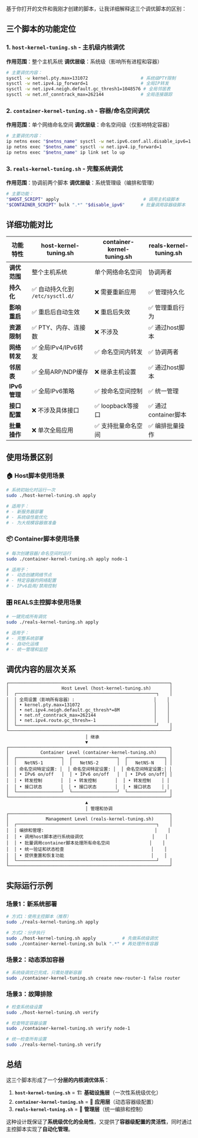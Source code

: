 基于你打开的文件和我刚才创建的脚本，让我详细解释这三个调优脚本的区别：

## 三个脚本的功能定位

### 1. `host-kernel-tuning.sh` - 主机级内核调优
**作用范围**：整个主机系统
**调优层级**：系统级（影响所有进程和容器）

````bash path=scripts/kernel-tuning/host-kernel-tuning.sh mode=EXCERPT
# 主要调优内容：
sysctl -w kernel.pty.max=131072                    # 系统级PTY限制
sysctl -w net.ipv4.ip_forward=1                    # 全局IP转发
sysctl -w net.ipv4.neigh.default.gc_thresh1=1048576 # 全局邻居表
sysctl -w net.nf_conntrack_max=262144              # 全局连接跟踪
````

### 2. `container-kernel-tuning.sh` - 容器/命名空间调优
**作用范围**：单个网络命名空间
**调优层级**：命名空间级（仅影响特定容器）

````bash path=scripts/kernel-tuning/container-kernel-tuning.sh mode=EXCERPT
# 主要调优内容：
ip netns exec "$netns_name" sysctl -w net.ipv6.conf.all.disable_ipv6=1  # 命名空间内IPv6
ip netns exec "$netns_name" sysctl -w net.ipv4.ip_forward=1              # 命名空间内转发
ip netns exec "$netns_name" ip link set lo up                            # 命名空间内接口
````

### 3. `reals-kernel-tuning.sh` - 完整系统调优
**作用范围**：协调前两个脚本
**调优层级**：系统管理级（编排和管理）

````bash path=scripts/kernel-tuning/reals-kernel-tuning.sh mode=EXCERPT
# 主要功能：
"$HOST_SCRIPT" apply                                # 调用主机级脚本
"$CONTAINER_SCRIPT" bulk ".*" "$disable_ipv6"      # 批量调用容器级脚本
````

## 详细功能对比

| 功能特性 | host-kernel-tuning.sh | container-kernel-tuning.sh | reals-kernel-tuning.sh |
|---------|----------------------|---------------------------|------------------------|
| **调优范围** | 整个主机系统 | 单个网络命名空间 | 协调两者 |
| **持久化** | ✅ 自动持久化到 `/etc/sysctl.d/` | ❌ 需要重新应用 | ✅ 管理持久化 |
| **影响重启** | ✅ 重启后自动生效 | ❌ 重启后失效 | ✅ 管理重启行为 |
| **资源限制** | ✅ PTY、内存、连接数 | ❌ 不涉及 | ✅ 通过host脚本 |
| **网络转发** | ✅ 全局IPv4/IPv6转发 | ✅ 命名空间内转发 | ✅ 协调两者 |
| **邻居表** | ✅ 全局ARP/NDP缓存 | ❌ 继承主机设置 | ✅ 通过host脚本 |
| **IPv6管理** | ✅ 全局IPv6策略 | ✅ 按命名空间控制 | ✅ 统一管理 |
| **接口配置** | ❌ 不涉及具体接口 | ✅ loopback等接口 | ✅ 通过container脚本 |
| **批量操作** | ❌ 单次全局应用 | ✅ 支持批量命名空间 | ✅ 编排批量操作 |

## 使用场景区别

### 🏠 Host脚本使用场景
```bash
# 系统初始化时运行一次
sudo ./host-kernel-tuning.sh apply

# 适用于：
# - 新服务器部署
# - 系统级性能优化
# - 为大规模容器做准备
```

### 📦 Container脚本使用场景
```bash
# 每次创建容器/命名空间时运行
sudo ./container-kernel-tuning.sh apply node-1

# 适用于：
# - 动态创建网络节点
# - 特定容器的网络配置
# - IPv6启用/禁用控制
```

### 🎛️ REALS主控脚本使用场景
```bash
# 一键完成所有调优
sudo ./reals-kernel-tuning.sh apply

# 适用于：
# - 完整系统部署
# - 自动化运维
# - 统一管理和监控
```

## 调优内容的层次关系

```
┌─────────────────────────────────────────────────────────────┐
│                    Host Level (host-kernel-tuning.sh)       │
│  ┌─────────────────────────────────────────────────────┐    │
│  │ 全局设置（影响所有容器）:                              │    │
│  │ • kernel.pty.max=131072                            │    │
│  │ • net.ipv4.neigh.default.gc_thresh*=8M             │    │
│  │ • net.nf_conntrack_max=262144                      │    │
│  │ • net.ipv4.route.gc_thresh=-1                      │    │
│  └─────────────────────────────────────────────────────┘    │
└─────────────────────────────────────────────────────────────┘
                              │ 继承
                              ▼
┌─────────────────────────────────────────────────────────────┐
│            Container Level (container-kernel-tuning.sh)     │
│  ┌─────────────────┐  ┌─────────────────┐  ┌──────────────┐ │
│  │   NetNS-1       │  │   NetNS-2       │  │   NetNS-N    │ │
│  │ 命名空间特定设置: │  │ 命名空间特定设置: │  │ 命名空间特定设置:│ │
│  │ • IPv6 on/off   │  │ • IPv6 on/off   │  │ • IPv6 on/off│ │
│  │ • 转发控制       │  │ • 转发控制       │  │ • 转发控制    │ │
│  │ • 接口状态       │  │ • 接口状态       │  │ • 接口状态    │ │
│  └─────────────────┘  └─────────────────┘  └──────────────┘ │
└─────────────────────────────────────────────────────────────┘
                              ▲
                              │ 管理和协调
┌─────────────────────────────────────────────────────────────┐
│              Management Level (reals-kernel-tuning.sh)      │
│  ┌─────────────────────────────────────────────────────┐    │
│  │ 编排和管理:                                          │    │
│  │ • 调用host脚本进行系统级调优                          │    │
│  │ • 批量调用container脚本处理所有命名空间               │    │
│  │ • 统一验证和状态检查                                 │    │
│  │ • 提供重置和恢复功能                                 │    │
│  └─────────────────────────────────────────────────────┘    │
└─────────────────────────────────────────────────────────────┘
```

## 实际运行示例

### 场景1：新系统部署
```bash
# 方式1：使用主控脚本（推荐）
sudo ./reals-kernel-tuning.sh apply

# 方式2：分步执行
sudo ./host-kernel-tuning.sh apply          # 先做系统级调优
sudo ./container-kernel-tuning.sh bulk ".*" # 再处理所有容器
```

### 场景2：动态添加容器
```bash
# 系统级调优已完成，只需处理新容器
sudo ./container-kernel-tuning.sh create new-router-1 false router
```

### 场景3：故障排除
```bash
# 检查系统级设置
sudo ./host-kernel-tuning.sh verify

# 检查特定容器设置
sudo ./container-kernel-tuning.sh verify node-1

# 统一检查所有设置
sudo ./reals-kernel-tuning.sh verify
```

## 总结

这三个脚本形成了一个**分层的内核调优体系**：

1. **`host-kernel-tuning.sh`** = 🏗️ **基础设施层**（一次性系统级优化）
2. **`container-kernel-tuning.sh`** = 🔧 **应用层**（动态容器级配置）  
3. **`reals-kernel-tuning.sh`** = 🎯 **管理层**（统一编排和控制）

这种设计既保证了**系统级优化的全局性**，又提供了**容器级配置的灵活性**，同时通过主控脚本实现了**自动化管理**。
